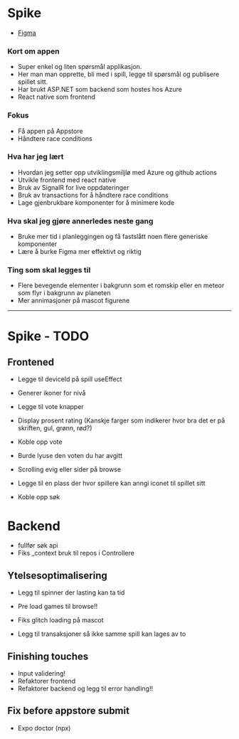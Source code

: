 # Spike

- [Figma](https://www.figma.com/file/oBgpl8HkiowbkUFe6HchFL/Untitled?node-id=0%3A1&mode=dev)

### Kort om appen

- Super enkel og liten spørsmål applikasjon.
- Her man man opprette, bli med i spill, legge til spørsmål og publisere spillet sitt.
- Har brukt ASP.NET som backend som hostes hos Azure
- React native som frontend

### Fokus

- Få appen på Appstore
- Håndtere race conditions

### Hva har jeg lært

- Hvordan jeg setter opp utviklingsmiljlø med Azure og github actions
- Utvikle frontend med react native
- Bruk av SignalR for live oppdateringer
- Bruk av transactions for å håndtere race conditions
- Lage gjenbrukbare komponenter for å minimere kode

### Hva skal jeg gjøre annerledes neste gang

- Bruke mer tid i planleggingen og få fastslått noen flere generiske komponenter
- Lære å burke Figma mer effektivt og riktig

### Ting som skal legges til

- Flere bevegende elementer i bakgrunn som et romskip eller en meteor som flyr i bakgrunn av planeten
- Mer annimasjoner på mascot figurene

<hr>

# Spike - TODO

## Frontened

- Legge til deviceId på spill useEffect

- Generer ikoner for nivå
- Legge til vote knapper
- Display prosent rating (Kanskje farger som indikerer hvor bra det er på skriften, gul, grønn, rød?)
- Koble opp vote
- Burde lyuse den voten du har avgitt

- Scrolling evig eller sider på browse

- Legge til en plass der hvor spillere kan anngi iconet til spillet sitt
- Koble opp søk

# Backend

- fullfør søk api
- Fiks \_context bruk til repos i Controllere

## Ytelsesoptimalisering

- Legg til spinner der lasting kan ta tid
- Pre load games til browse!!
- Fiks glitch loading på mascot

- Legg til transaksjoner så ikke samme spill kan lages av to

## Finishing touches

- Input validering!
- Refaktorer frontend
- Refaktorer backend og legg til error handling!!

## Fix before appstore submit

- Expo doctor (npx)

